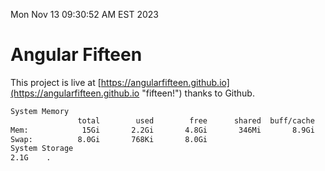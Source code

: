Mon Nov 13 09:30:52 AM EST 2023

# Angular Fifteen


This project is live at [https://angularfifteen.github.io](https://angularfifteen.github.io "fifteen!") thanks to Github.

```bash
System Memory
               total        used        free      shared  buff/cache   available
Mem:            15Gi       2.2Gi       4.8Gi       346Mi       8.9Gi        13Gi
Swap:          8.0Gi       768Ki       8.0Gi
System Storage
2.1G	.
```
```bash

